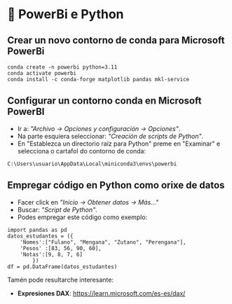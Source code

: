 # 🧐 PowerBi e Python

## Crear un novo contorno de conda para Microsoft PowerBi

~~~~
conda create -n powerbi python=3.11
conda activate powerbi
conda install -c conda-forge matplotlib pandas mkl-service
~~~~

## Configurar un contorno conda en Microsoft PowerBI

  - Ir a: *"Archivo -> Opciones y configuración -> Opciones"*.
  - Na parte esquiera seleccionar: *"Creación de scripts de Python"*.
  - En "Establezca un directorio raíz para Python" preme en "Examinar" e selecciona o cartafol do contorno de conda:
~~~~
C:\Users\usuario\AppData\Local\miniconda3\envs\powerbi
~~~~

## Empregar código en Python como orixe de datos

  - Facer click en *"Inicio -> Obtener datos -> Más..."*
  - Buscar: *"Script de Python"*.
  - Podes empregar este código como exemplo:

~~~~
import pandas as pd
datos_estudantes = ({
    'Nomes':["Fulano", "Mengana", "Zutano", "Perengana"],
    'Pesos' :[83, 56, 90, 60],
    'Notas':[9, 8, 7, 6]
        })
df = pd.DataFrame(datos_estudantes)
~~~~

Tamén pode resultarche interesante:

  - **Expresiones DAX**: <https://learn.microsoft.com/es-es/dax/>
